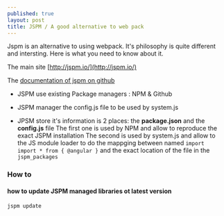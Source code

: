 ```yaml
---
published: true
layout: post
title: JSPM / A good alternative to web pack
---
```

Jspm is an alternative to using webpack. It's philosophy is quite different and intersting. Here is what you need to know about it. 

The main site 
[http://jspm.io/](http://jspm.io/)

The [documentation of  jspm on github](https://github.com/jspm/jspm-cli/tree/master/docs)


* JSPM use existing Package managers : NPM & Github 

* JSPM manager the config.js file to be used by system.js 

* JPSM store it's information is 2 places: the **package.json** and the **config.js** file 
The first one is used by NPM and allow to reproduce the exact JSPM installation 
The second is used by system.js and allow to the JS module  loader to do the mappging between named ```import  import * from { @angular }```
and the exact location of the file in the `jspm_packages`

### How to 

#### how to update JSPM managed libraries ot latest version 

````jspm update````
